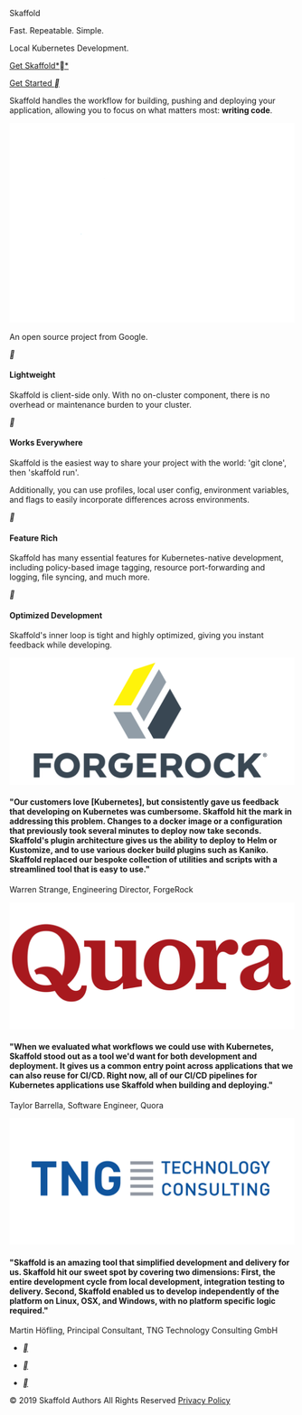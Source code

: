 Skaffold

Fast. Repeatable. Simple.

Local Kubernetes Development.

 [Get Skaffold**](https://skaffold.dev/docs/install/)

[Get Started **](https://skaffold.dev/docs/quickstart/)

Skaffold handles the workflow for building, pushing and deploying your application, allowing you to focus on what matters most: **writing code**.

 ![](../_resources/52314c46a595e08bf1cc3f924a51517e.png)

An open source project from Google.

 **

#### Lightweight

Skaffold is client-side only. With no on-cluster component, there is no overhead or maintenance burden to your cluster.

 **

#### Works Everywhere

Skaffold is the easiest way to share your project with the world: 'git clone', then 'skaffold run'.

Additionally, you can use profiles, local user config, environment variables, and flags to easily incorporate differences across environments.

 **

#### Feature Rich

Skaffold has many essential features for Kubernetes-native development, including policy-based image tagging, resource port-forwarding and logging, file syncing, and much more.

 **

#### Optimized Development

Skaffold's inner loop is tight and highly optimized, giving you instant feedback while developing.

 ![forgerock.png](../_resources/cd2ab305374a455d8df48d08e3679e61.png)

#### "Our customers love [Kubernetes], but consistently gave us feedback that developing on Kubernetes was cumbersome. Skaffold hit the mark in addressing this problem. Changes to a docker image or a configuration that previously took several minutes to deploy now take seconds. Skaffold's plugin architecture gives us the ability to deploy to Helm or Kustomize, and to use various docker build plugins such as Kaniko. Skaffold replaced our bespoke collection of utilities and scripts with a streamlined tool that is easy to use."

Warren Strange, Engineering Director, ForgeRock

 ![quora.png](../_resources/4b797ba80660ed2e35c2d166370b0630.png)

#### "When we evaluated what workflows we could use with Kubernetes, Skaffold stood out as a tool we'd want for both development and deployment. It gives us a common entry point across applications that we can also reuse for CI/CD. Right now, all of our CI/CD pipelines for Kubernetes applications use Skaffold when building and deploying."

Taylor Barrella, Software Engineer, Quora

 ![tng.png](../_resources/44562d6dd13485f95c538a5a2298af7a.png)

#### "Skaffold is an amazing tool that simplified development and delivery for us. Skaffold hit our sweet spot by covering two dimensions: First, the entire development cycle from local development, integration testing to delivery. Second, Skaffold enabled us to develop independently of the platform on Linux, OSX, and Windows, with no platform specific logic required."

Martin Höfling, Principal Consultant, TNG Technology Consulting GmbH

- [**](https://github.com/GoogleContainerTools/skaffold)

- [**](https://kubernetes.slack.com/messages/CABQMSZA6/)

- [**](https://groups.google.com/forum/#!forum/skaffold-users)

 © 2019 Skaffold Authors All Rights Reserved
 [Privacy Policy](https://policies.google.com/privacy)